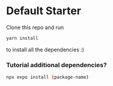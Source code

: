 # Default Starter

Clone this repo and run 
    
```bash
yarn install
```

to install all the dependencies :)

### Tutorial additional dependencies? 

```bash
npx expo install (package-name)
```
